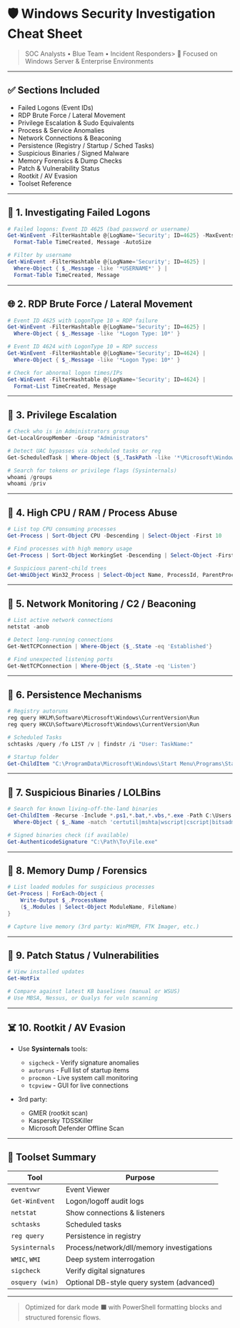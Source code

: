 # 🛡️ Windows Security Investigation Cheat Sheet

> SOC Analysts • Blue Team • Incident Responders> 🔧 Focused on Windows Server & Enterprise Environments

---

## ✅ Sections Included

- Failed Logons (Event IDs)
- RDP Brute Force / Lateral Movement
- Privilege Escalation & Sudo Equivalents
- Process & Service Anomalies
- Network Connections & Beaconing
- Persistence (Registry / Startup / Sched Tasks)
- Suspicious Binaries / Signed Malware
- Memory Forensics & Dump Checks
- Patch & Vulnerability Status
- Rootkit / AV Evasion
- Toolset Reference

---

## 🧠 1. Investigating Failed Logons

```powershell
# Failed logons: Event ID 4625 (bad password or username)
Get-WinEvent -FilterHashtable @{LogName='Security'; ID=4625} -MaxEvents 20 |
  Format-Table TimeCreated, Message -AutoSize

# Filter by username
Get-WinEvent -FilterHashtable @{LogName='Security'; ID=4625} |
  Where-Object { $_.Message -like '*USERNAME*' } |
  Format-Table TimeCreated, Message
```

---

## 🌐 2. RDP Brute Force / Lateral Movement

```powershell
# Event ID 4625 with LogonType 10 = RDP failure
Get-WinEvent -FilterHashtable @{LogName='Security'; ID=4625} |
  Where-Object { $_.Message -like '*Logon Type: 10*' }

# Event ID 4624 with LogonType 10 = RDP success
Get-WinEvent -FilterHashtable @{LogName='Security'; ID=4624} |
  Where-Object { $_.Message -like '*Logon Type: 10*' }

# Check for abnormal logon times/IPs
Get-WinEvent -FilterHashtable @{LogName='Security'; ID=4624} |
  Format-List TimeCreated, Message
```

---

## 🔐 3. Privilege Escalation

```powershell
# Check who is in Administrators group
Get-LocalGroupMember -Group "Administrators"

# Detect UAC bypasses via scheduled tasks or reg
Get-ScheduledTask | Where-Object {$_.TaskPath -like '*\Microsoft\Windows\*'}

# Search for tokens or privilege flags (Sysinternals)
whoami /groups
whoami /priv
```

---

## 🔋 4. High CPU / RAM / Process Abuse

```powershell
# List top CPU consuming processes
Get-Process | Sort-Object CPU -Descending | Select-Object -First 10

# Find processes with high memory usage
Get-Process | Sort-Object WorkingSet -Descending | Select-Object -First 10

# Suspicious parent-child trees
Get-WmiObject Win32_Process | Select-Object Name, ProcessId, ParentProcessId
```

---

## 📀 5. Network Monitoring / C2 / Beaconing

```powershell
# List active network connections
netstat -anob

# Detect long-running connections
Get-NetTCPConnection | Where-Object {$_.State -eq 'Established'}

# Find unexpected listening ports
Get-NetTCPConnection | Where-Object {$_.State -eq 'Listen'}
```

---

## 🔄 6. Persistence Mechanisms

```powershell
# Registry autoruns
reg query HKLM\Software\Microsoft\Windows\CurrentVersion\Run
reg query HKCU\Software\Microsoft\Windows\CurrentVersion\Run

# Scheduled Tasks
schtasks /query /fo LIST /v | findstr /i "User: TaskName:"

# Startup folder
Get-ChildItem "C:\ProgramData\Microsoft\Windows\Start Menu\Programs\Startup"
```

---

## 🧰 7. Suspicious Binaries / LOLBins

```powershell
# Search for known living-off-the-land binaries
Get-ChildItem -Recurse -Include *.ps1,*.bat,*.vbs,*.exe -Path C:\Users -ErrorAction SilentlyContinue |
  Where-Object { $_.Name -match 'certutil|mshta|wscript|cscript|bitsadmin' }

# Signed binaries check (if available)
Get-AuthenticodeSignature "C:\Path\To\File.exe"
```

---

## 🔀 8. Memory Dump / Forensics

```powershell
# List loaded modules for suspicious processes
Get-Process | ForEach-Object {
    Write-Output $_.ProcessName
    ($_.Modules | Select-Object ModuleName, FileName)
}

# Capture live memory (3rd party: WinPMEM, FTK Imager, etc.)
```

---

## 🔧 9. Patch Status / Vulnerabilities

```powershell
# View installed updates
Get-HotFix

# Compare against latest KB baselines (manual or WSUS)
# Use MBSA, Nessus, or Qualys for vuln scanning
```

---

## ☠️ 10. Rootkit / AV Evasion

- Use **Sysinternals** tools:

  - `sigcheck` - Verify signature anomalies
  - `autoruns` - Full list of startup items
  - `procmon` - Live system call monitoring
  - `tcpview` - GUI for live connections

- 3rd party:

  - GMER (rootkit scan)
  - Kaspersky TDSSKiller
  - Microsoft Defender Offline Scan

---

## 🔹 Toolset Summary

| Tool            | Purpose                                   |
| --------------- | ----------------------------------------- |
| `eventvwr`      | Event Viewer                              |
| `Get-WinEvent`  | Logon/logoff audit logs                   |
| `netstat`       | Show connections & listeners              |
| `schtasks`      | Scheduled tasks                           |
| `reg query`     | Persistence in registry                   |
| `Sysinternals`  | Process/network/dll/memory investigations |
| `WMIC`, `WMI`   | Deep system interrogation                 |
| `sigcheck`      | Verify digital signatures                 |
| `osquery (win)` | Optional DB-style query system (advanced) |

---

> Optimized for dark mode ⬛ with PowerShell formatting blocks and structured forensic flows.
